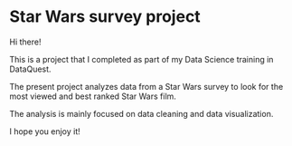 # Star Wars survey project
Hi there!

This is a project that I completed as part of my Data Science training in DataQuest.

The present project analyzes data from a Star Wars survey to look for the most viewed and best ranked Star Wars film.

The analysis is mainly focused on data cleaning and data visualization.

I hope you enjoy it!

